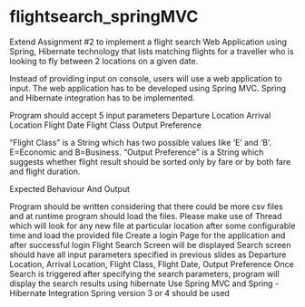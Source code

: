 # flightsearch_springMVC

Extend Assignment #2 to implement a flight search Web Application using Spring, Hibernate technology  that lists matching flights for a traveller who is looking to fly between 2 locations on a given date.

Instead of providing input on console, users will use a web application to input. The web application has to be developed using Spring MVC. Spring and Hibernate integration has to be implemented.

Program should accept 5 input parameters
Departure Location
Arrival Location
Flight Date
Flight Class
Output Preference 

“Flight Class” is a String which has two possible values like ‘E’ and ‘B’. E=Economic and B=Business.
“Output Preference” is a String which suggests whether flight result should be sorted only by fare or by both  fare and flight duration.


Expected Behaviour And Output

Program should be written considering that there could be more csv files and at runtime program should load the files. Please make use of Thread which will look for any new file at particular location after some configurable time and load the provided file
Create a login Page for the application and after successful login Flight Search Screen will be displayed
Search screen should have all input parameters specified in previous slides as Departure Location, Arrival Location, Flight Class, Flight Date, Output Preference
Once Search is triggered after specifying the search parameters, program will display the search results using hibernate
Use Spring MVC and Spring - Hibernate Integration
Spring version 3 or 4 should be used


